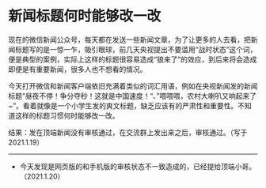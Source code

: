 # 新闻标题何时能够改一改

现在的微信新闻公众号，每天都在发送一些新闻文章，为了让更多的人去看，把新闻标题写的是一惊一乍，吸引眼球，前几天央视提出不要滥用“战时状态”这个词，便是典型的案例，实际上这样的标题很容易造成“狼来了”的效应，到后来将会造成即便是有重要新闻，很多人也不想看的情况。

今天打开微信和新闻客户端依旧充满着类似的词汇用语，例如在央视新闻发的新闻标题“昼夜不停！争分夺秒！这就是中国速度！“、”喂喂喂，农村大喇叭又响起来了~”。看着就像是一个小学生发的爽文标题，缺乏应该有的严肃性和重要性。不知道这样的标题习惯何时能够改一改。



结果：发在顶端新闻没有审核通过，在交流群上发出来之后，审核通过。（写于2021.1.19）

------

- 今天发现是网页版的和手机版的审核状态不一致造成的，已经提给顶端小哥。（2021.1.20）

